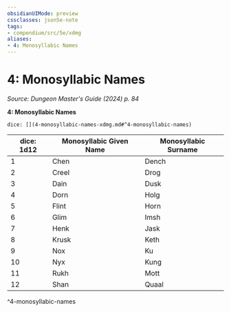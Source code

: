 ```yaml
---
obsidianUIMode: preview
cssclasses: json5e-note
tags:
- compendium/src/5e/xdmg
aliases:
- 4: Monosyllabic Names
---
```

# 4: Monosyllabic Names
*Source: Dungeon Master's Guide (2024) p. 84* 

**4: Monosyllabic Names**

`dice: [](4-monosyllabic-names-xdmg.md#^4-monosyllabic-names)`

| dice: 1d12 | Monosyllabic Given Name | Monosyllabic Surname |
|------------|-------------------------|----------------------|
| 1 | Chen | Dench |
| 2 | Creel | Drog |
| 3 | Dain | Dusk |
| 4 | Dorn | Holg |
| 5 | Flint | Horn |
| 6 | Glim | Imsh |
| 7 | Henk | Jask |
| 8 | Krusk | Keth |
| 9 | Nox | Ku |
| 10 | Nyx | Kung |
| 11 | Rukh | Mott |
| 12 | Shan | Quaal |
^4-monosyllabic-names
